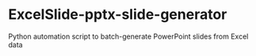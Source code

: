 # ExcelSlide-pptx-slide-generator
Python automation script to batch-generate PowerPoint slides from Excel data
